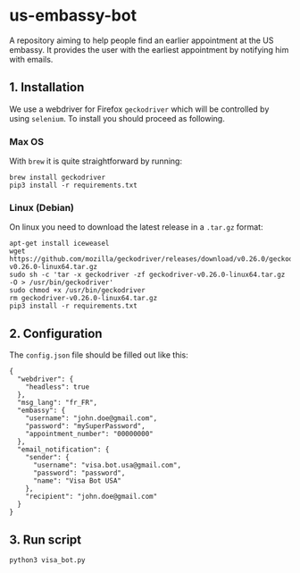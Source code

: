# us-embassy-bot
A repository aiming to help people find an earlier appointment at the US embassy.
It provides the user with the earliest appointment by notifying him with emails.


## 1. Installation 

We use a webdriver for Firefox `geckodriver` which will be controlled by using `selenium`.
To install you should proceed as following. 

### Max OS

With `brew` it is quite straightforward by running:
```
brew install geckodriver
pip3 install -r requirements.txt
```

### Linux (Debian)

On linux you need to download the latest release in a `.tar.gz` format:
```
apt-get install iceweasel
wget https://github.com/mozilla/geckodriver/releases/download/v0.26.0/geckodriver-v0.26.0-linux64.tar.gz
sudo sh -c 'tar -x geckodriver -zf geckodriver-v0.26.0-linux64.tar.gz -O > /usr/bin/geckodriver'
sudo chmod +x /usr/bin/geckodriver
rm geckodriver-v0.26.0-linux64.tar.gz
pip3 install -r requirements.txt
```

## 2. Configuration

The `config.json` file should be filled out like this:

```{json}
{
  "webdriver": {
    "headless": true
  },
  "msg_lang": "fr_FR",
  "embassy": {
    "username": "john.doe@gmail.com",
    "password": "mySuperPassword",
    "appointment_number": "00000000"
  },
  "email_notification": {
    "sender": {
      "username": "visa.bot.usa@gmail.com",
      "password": "password",
      "name": "Visa Bot USA"
    },
    "recipient": "john.doe@gmail.com"
  }
}
```

## 3. Run script

```
python3 visa_bot.py
```